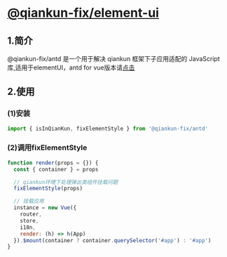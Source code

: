 # [@qiankun-fix/element-ui](https://github.com/RobinWM/qiankun-fix/blob/master/packages/elementUI/CHANGELOG.md)

## 1.简介
@qiankun-fix/antd 是一个用于解决 qiankun 框架下子应用适配的 JavaScript 库,适用于elementUI，antd for vue版本请[点击](https://www.npmjs.com/package/@qiankun-fix/antd)

## 2.使用

### (1)安装

```Javascript
import { isInQianKun, fixElementStyle } from '@qiankun-fix/antd'
```

### (2)调用fixElementStyle
```Javascript
function render(props = {}) {
  const { container } = props

  // qiankun环境下处理弹出类组件挂载问题
  fixElementStyle(props)

  // 挂载应用
  instance = new Vue({
    router,
    store,
    i18n,
    render: (h) => h(App)
  }).$mount(container ? container.querySelector('#app') : '#app')
}
```
